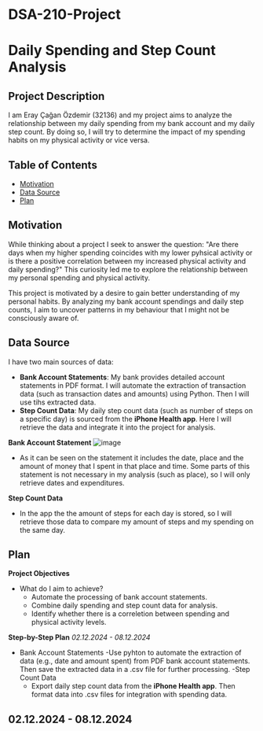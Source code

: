 # DSA-210-Project
# **Daily Spending and Step Count Analysis**

## **Project Description**

I am Eray Çağan Özdemir (32136) and my project aims to analyze the relationship between my daily spending from my bank account and my daily step count. By doing so, I will try to determine the impact of my spending habits on my physical activity or vice versa.

## **Table of Contents**

- [Motivation](#motivation)
- [Data Source](#data-source)
- [Plan](#plan)

## **Motivation**

While thinking about a project I seek to answer the question: "Are there days when my higher spending coincides with my lower pyhsical activity or is there a positive correlation between my increased physical activity and daily spending?" This curiosity led me to explore the relationship between my personal spending and physical activity.

This project is motivated by a desire to gain better understanding of my personal habits. By analyzing my bank account spendings and daily step counts, I aim to uncover patterns in my behaviour that I might not be consciously aware of.

## **Data Source**

I have two main sources of data:
- **Bank Account Statements**:
  My bank provides detailed account statements in PDF format. I will automate the extraction of transaction data (such as        transaction dates and amounts) using Python. Then I will use tihs extracted data.
- **Step Count Data**:
  My daily step count data (such as number of steps on a specific day) is sourced from the **iPhone Health app**. Here I will    retrieve the data and integrate it into the project for analysis.

**Bank Account Statement**
![image](https://github.com/user-attachments/assets/ecbaa844-5c44-4a58-a1c2-ca24a9b9facc)
- As it can be seen on the statement it includes the date, place and the amount of money that I spent in that place and time. Some parts of this statement is not necessary in my analysis (such as place), so I will only retrieve dates and expenditures.

**Step Count Data**
- In the app the the amount of steps for each day is stored, so I will retrieve those data to compare my amount of steps and my spending on the same day.


## **Plan**

**Project Objectives**
- What do I aim to achieve?
    - Automate the processing of bank account statements.
    - Combine daily spending and step count data for analysis.
    - Identify whether there is a correletion between spending and physical activity levels.

**Step-by-Step Plan**
*02.12.2024 - 08.12.2024*
- Bank Account Statements
  -Use pyhton to automate the extraction of data (e.g., date and amount spent) from PDF bank account statements. Then save the    extracted data in a .csv file for further processing.
-Step Count Data
  - Export daily step count data from the **iPhone Health app**. Then format data into .csv files for integration with             spending data.
 


**02.12.2024 - 08.12.2024**
- 
